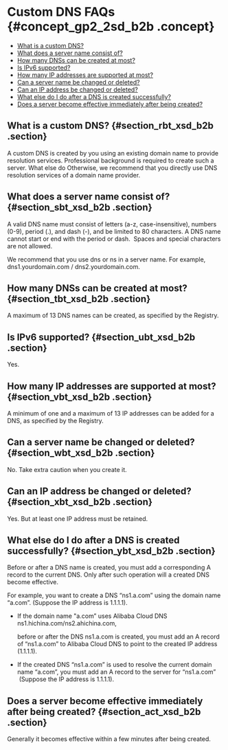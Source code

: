 # Custom DNS FAQs {#concept_gp2_2sd_b2b .concept}

-   [What is a custom DNS?](#section_rbt_xsd_b2b)
-   [What does a server name consist of?](#section_sbt_xsd_b2b)
-   [How many DNSs can be created at most?](#section_tbt_xsd_b2b)
-   [Is IPv6 supported?](#section_ubt_xsd_b2b)
-   [How many IP addresses are supported at most?](#section_vbt_xsd_b2b)
-   [Can a server name be changed or deleted?](#section_wbt_xsd_b2b)
-   [Can an IP address be changed or deleted?](#section_xbt_xsd_b2b)
-   [What else do I do after a DNS is created successfully?](#section_ybt_xsd_b2b)
-   [Does a server become effective immediately after being created?](#section_act_xsd_b2b)

## What is a custom DNS? {#section_rbt_xsd_b2b .section}

A custom DNS is created by you using an existing domain name to provide resolution services. Professional background is required to create such a server. What else do Otherwise, we recommend that you directly use DNS resolution services of a domain name provider.

## What does a server name consist of? {#section_sbt_xsd_b2b .section}

A valid DNS name must consist of letters \(a-z, case-insensitive\), numbers \(0-9\), period \(.\), and dash \(-\), and be limited to 80 characters. A DNS name cannot start or end with the period or dash.  Spaces and special characters are not allowed.

We recommend that you use dns or ns in a server name. For example, dns1.yourdomain.com / dns2.yourdomain.com.

## How many DNSs can be created at most? {#section_tbt_xsd_b2b .section}

A maximum of 13 DNS names can be created, as specified by the Registry.

## Is IPv6 supported? {#section_ubt_xsd_b2b .section}

Yes.

## How many IP addresses are supported at most? {#section_vbt_xsd_b2b .section}

A minimum of one and a maximum of 13 IP addresses can be added for a DNS, as specified by the Registry.

## Can a server name be changed or deleted? {#section_wbt_xsd_b2b .section}

No. Take extra caution when you create it.

## Can an IP address be changed or deleted? {#section_xbt_xsd_b2b .section}

Yes. But at least one IP address must be retained.

## What else do I do after a DNS is created successfully? {#section_ybt_xsd_b2b .section}

Before or after a DNS name is created, you must add a corresponding A record to the current DNS. Only after such operation will a created DNS become effective.

For example, you want to create a DNS “ns1.a.com” using the domain name “a.com”. \(Suppose the IP address is 1.1.1.1\).

-   If the domain name "a.com” uses Alibaba Cloud DNS ns1.hichina.com/ns2.ahichina.com,

    before or after the DNS ns1.a.com is created, you must add an A record of “ns1.a.com” to Alibaba Cloud DNS to point to the created IP address \(1.1.1.1\).

-   If the created DNS “ns1.a.com” is used to resolve the current domain name “a.com”, you must add an A record to the server for “ns1.a.com”  \(Suppose the IP address is 1.1.1.1\).


## Does a server become effective immediately after being created? {#section_act_xsd_b2b .section}

Generally it becomes effective within a few minutes after being created.

